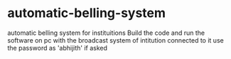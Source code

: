 # automatic-belling-system
automatic belling system for instituitions
Build the code and run the software on pc with the broadcast system of intitution connected to it
use the password as 'abhijith' if asked
